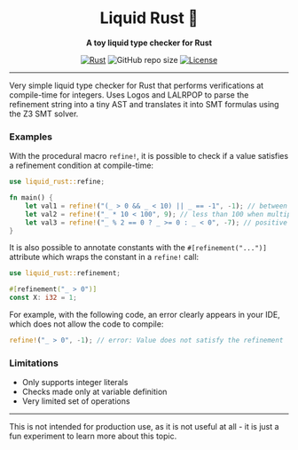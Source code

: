 <div align="center">

# Liquid Rust 🦀

**A toy liquid type checker for Rust**

[![Rust](https://img.shields.io/badge/Built_with-Rust-orange?logo=rust)](https://www.rust-lang.org/)
![GitHub repo size](https://img.shields.io/github/repo-size/rcosta358/liquid-rust)
[![License](https://img.shields.io/badge/License-MIT-blue.svg)](LICENSE)

</div>

---

Very simple liquid type checker for Rust that performs verifications at compile-time for integers.
Uses Logos and LALRPOP to parse the refinement string into a tiny AST and translates it into SMT formulas using the Z3 SMT solver. 

### Examples

With the procedural macro `refine!`, it is possible to check if a value satisfies a refinement condition at compile-time:

```rust
use liquid_rust::refine;

fn main() {
    let val1 = refine!("(_ > 0 && _ < 10) || _ == -1", -1); // between 0 and 10 or exactly -1
    let val2 = refine!("_ * 10 < 100", 9); // less than 100 when multiplied by 10
    let val3 = refine!("_ % 2 == 0 ? _ >= 0 : _ < 0", -7); // positive evens or negative odds
}
```

It is also possible to annotate constants with the `#[refinement("...")]` attribute which wraps the constant in a `refine!` call:

```rust
use liquid_rust::refinement;

#[refinement("_ > 0")]
const X: i32 = 1;
```

For example, with the following code, an error clearly appears in your IDE, which does not allow the code to compile:

```rust
refine!("_ > 0", -1); // error: Value does not satisfy the refinement
```

### Limitations

- Only supports integer literals
- Checks made only at variable definition
- Very limited set of operations

---

This is not intended for production use, as it is not useful at all - it is just a fun experiment to learn more about this topic.